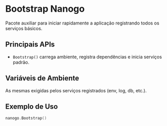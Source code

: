 # Bootstrap Nanogo

Pacote auxiliar para iniciar rapidamente a aplicação registrando todos os serviços básicos.

## Principais APIs
- `Bootstrap()` carrega ambiente, registra dependências e inicia serviços padrão.

## Variáveis de Ambiente
As mesmas exigidas pelos serviços registrados (env, log, db, etc.).

## Exemplo de Uso
```go
nanogo.Bootstrap()
```
